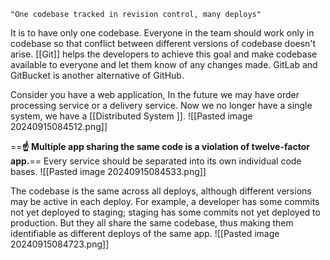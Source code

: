 	"One codebase tracked in revision control, many deploys"

It is to have only one codebase. Everyone in the team should work only in codebase so that conflict between different versions of codebase doesn't arise. [[Git]] helps the developers to achieve this goal and make codebase available to everyone and let them know of any changes made. GitLab and GitBucket is another alternative of GitHub. 

Consider you have a web application, In the future we may have order processing service or a delivery service. Now we no longer have a single system, we have a [[Distributed System ]]. 
![[Pasted image 20240915084512.png]]


==**☝ Multiple app sharing the same code is a violation of twelve-factor app.**== Every service should be separated into its own individual code bases. 
![[Pasted image 20240915084533.png]]


The codebase is the same across all deploys, although different versions may be active in each deploy. For example, a developer has some commits not yet deployed to staging; staging has some commits not yet deployed to production. But they all share the same codebase, thus making them identifiable as different deploys of the same app.
![[Pasted image 20240915084723.png]]
